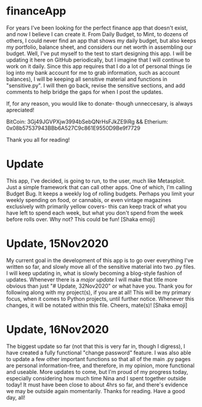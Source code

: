 # financeApp
For years I've been looking for the perfect finance app that doesn't exist, and now I believe I can create it.  From Daily Budget, to Mint, to dozens of others, I could never find an app that shows my daily budget, but also keeps my portfolio, balance sheet, and considers our net worth in assembling our budget.  Well, I've put myself to the test to start designing this app.  I will be updating it here on GitHub periodically, but I imagine that I will continue to work on it daily.  Since this app requires that I do a lot of personal things (ie log into my bank account for me to grab information, such as account balances), I will be keeping all sensitive material and functions in "sensitive.py".  I will then go back, revise the sensitive sections, and add comments to help bridge the gaps for when I post the updates.

If, for any reason, you would like to donate- though unneccesary, is always apreciated!

BitCoin: 3Gj49JGVPXjw3994bSebQNrHsFJkZE9iRg && 
Etherium: 0x08b57537943BBb6A527C9c861E9550D9Be9f7729

Thank you all for reading!

# Update
This app, I've decided, is going to run, to the user, much like Metasploit.  Just a simple framework that can call other apps.  One of which, I'm calling Budget Bug.  It keeps a weekly log of rolling budgets.  Perhaps you limit your weekly spending on food, or cannabis, or even vintage magazines exclusively with primarily yellow covers- this can keep track of what you have left to spend each week, but what you don't spend from the week before rolls over.  Why not?  This could be fun!  [Shaka emoji]

# Update, 15Nov2020
My current goal in the development of this app is to go over everything I've written so far, and slowly move all of the sensitive material into two .py files.  I will keep updating in, what is slowly becoming a blog-style fashion of updates.  Whenever there is a *major update* I will make that title more obvious than just "# Update, 32Nov2020" or what have you.  Thank you for following along with my project(s), if you are at all!  This will be my primary focus, when it comes to Python projects, until further notice.  Whenever this changes, it will be notated within this file.  Cheers, mate(s)!  [Shaka emoji]

# Update, 16Nov2020
The biggest update so far (not that this is very far in, though I digress), I have created a fully functional "change password" feature.  I was also able to update a few other important functions so that all of the main .py pages are personal information-free, and therefore, in my opinion, more functional and useable.  More updates to come, but I'm proud of my progress today, especially considering how much time Nina and I spent together outside today!  It must have been close to about 4hrs so far, and there's evidence we may be outside again momentarily.  Thanks for reading.  Have a good day, all!
